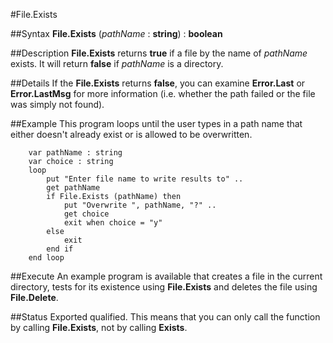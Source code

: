 
#File.Exists

##Syntax
**File.Exists** (_pathName_ : **string**) : **boolean**



##Description
**File.Exists** returns **true** if a file by the name of _pathName_ exists. It will return **false** if _pathName_ is a directory.



##Details
If the **File.Exists** returns **false**, you can examine **Error.Last** or **Error.LastMsg** for more information (i.e. whether the path failed or the file was simply not found).



##Example
This program loops until the user types in a path name that either doesn't already exist or is allowed to be overwritten.


        var pathName : string
        var choice : string
        loop
            put "Enter file name to write results to" ..
            get pathName
            if File.Exists (pathName) then
                put "Overwrite ", pathName, "?" ..
                get choice
                exit when choice = "y"
            else
                exit
            end if
        end loop
##Execute
An example program is available that creates a file in the current directory, tests for its existence using **File.Exists** and deletes the file using **File.Delete**.




##Status
Exported qualified.
This means that you can only call the function by calling **File.Exists**, not by calling **Exists**.



